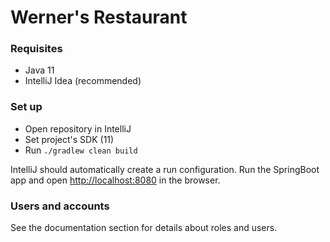 # Werner's Restaurant

### Requisites
- Java 11
- IntelliJ Idea (recommended)

### Set up
- Open repository in IntelliJ
- Set project's SDK (11)
- Run `./gradlew clean build`

IntelliJ should automatically create a run configuration. Run the SpringBoot app and open [http://localhost:8080](http://localhost:8080) in the browser.

### Users and accounts
See the documentation section for details about roles and users.